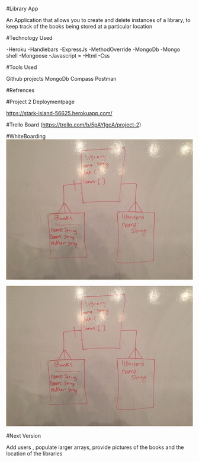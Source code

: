 #Library App


An Application that allows you to create and delete instances of a library, to keep track of the books being stored at a particular location


#Technology Used

-Heroku
-Handlebars
-ExpressJs
-MethodOverride
-MongoDb
-Mongo shell
-Mongoose
-Javascript =
-Html
-Css 

#Tools Used

Github projects
MongoDb Compass
Postman

#Refrences


#Project 2 Deploymentpage 

https://stark-island-56625.herokuapp.com/

#Trello Board 
(https://trello.com/b/5pAYIgcA/project-2)

#WhiteBoarding
![alttext](IMG_1356.JPG)


![alttext](IMG_1356.JPG)

#Next Version

Add users ,
populate larger arrays,
provide pictures of the books and the location of the libraries 


